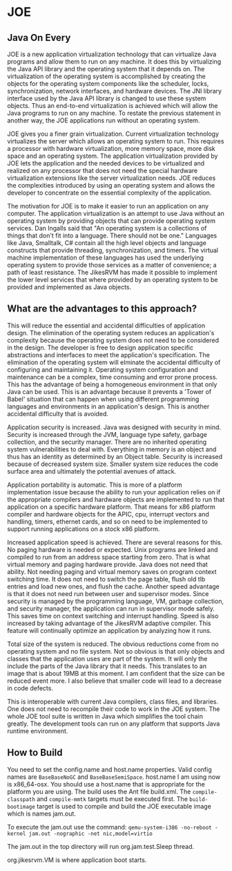 # JOE

## Java On Every

JOE is a new application virtualization technology that can virtualize Java programs and allow them to run on any machine. It does this by virtualizing the Java API library and the operating system that it depends on. The virtualization of the operating system is accomplished by creating the objects for the operating system components like the scheduler, locks, synchronization, network interfaces, and hardware devices. The JNI library interface used by the Java API library is changed to use these system objects. Thus an end-to-end virtualization is achieved which will allow the Java programs to run on any machine. To restate the previous statement in another way, the JOE applications run without an operating system.

JOE gives you a finer grain virtualization. Current virtualization technology virtualizes the server which allows an operating system to run. This requires a processor with hardware virtualization, more memory space, more disk space and an operating system. The application virtualization provided by JOE lets the application and the needed devices to be virtualized and realized on any processor that does not need the special hardware virtualization extensions like the server virtualization needs. JOE reduces the complexities introduced by using an operating system and allows the developer to concentrate on the essential complexity of the application.

The motivation for JOE is to make it easier to run an application on any computer. The application virtualization is an attempt to use Java without an operating system by providing objects that can provide operating system services. Dan Ingalls said that "An operating system is a collections of things that don't fit into a language. There should not be one." Languages like Java, Smalltalk, C# contain all the high level objects and language constructs that provide threading, synchronization, and timers. The virtual machine implementation of these languages has used the underlying operating system to provide those services as a matter of convenience; a path of least resistance. The JikesRVM has made it possible to implement the lower level services that where provided by an operating system to be provided and implemented as Java objects.

## What are the advantages to this approach?

This will reduce the essential and accidental difficulties of application design. The elimination of the operating system  reduces an application's complexity because the operating system does not need to be considered in the design. The developer is free to design application specific abstractions and interfaces to meet the application's specification. The elimination of the operating system will elminate the accidental difficulty of configuring and maintaining it. Operating system configuration and maintenance can be a complex, time consuming and error prone process. This has the advantage of being a homogeneous environment in that only Java can be used. This is an advantage because it prevents a 'Tower of Babel' situation that can happen when using different programming languages and environments in an application's design. This is another accidental difficulty that is avoided.

Application security is increased. Java was designed with security in mind. Security is increased through the JVM, language type safety, garbage collection, and the security manager. There are no inherited operating system vulnerabilities to deal with. Everything in memory is an object and thus has an identity as determined by an Object table. Security is increased because of decreased system size. Smaller system size reduces the code surface area and ultimately the potential avenues of attack.

Application portability is automatic. This is more of a platform implementation issue because the ability to run your application relies on if the appropriate compilers and hardware objects are implemented to run that application on a specific hardware platform. That means for x86 platform compiler and hardware objects for the APIC, cpu, interrupt vectors and handling, timers, ethernet cards, and so on need to be implemented to support running applications on a stock x86 platform.

Increased application speed is achieved. There are several reasons for this. No paging hardware is needed or expected. Unix programs are linked and compiled to run from an address space starting from zero. That is what virtual memory and paging hardware provide. Java does not need that ability. Not needing paging and virtual memory saves on program context switching time. It does not need to switch the page table, flush old tlb entries and load new ones, and flush the cache. Another speed advantage is that it does not need run between user and supervisor modes. Since security is managed by the programming language, VM, garbage collection, and security manager, the application can run in supervisor mode safely. This saves time on context switching and interrupt handling. Speed is also increased by taking advantage of the JikesRVM adaptive compiler. This feature will continually optimize an application by analyzing how it runs.

Total size of the system is reduced. The obvious reductions come from no operating system and no file system. Not so obvious is that only objects and classes that the application uses are part of the system. It will only the include the parts of the Java library that it needs. This translates to an image that is about 19MB at this moment. I am confident that the size can be reduced event more. I also believe that smaller code will lead to a decrease in code defects.

This is interoperable with current Java compilers, class files, and libraries. One does not need to recompile their code to work in the JOE system. The whole JOE tool suite is written in Java which simplifies the tool chain greatly. The development tools can run on any platform that supports Java runtime environment.

## How to Build

You need to set the config.name and host.name properties. Valid config names are `BaseBaseNoGC` and `BaseBaseSemiSpace`. host.name I am using now is x86_64-osx. You should use a host.name that is appropriate for the platform you are using. The build uses the Ant file build.xml. The `compile-classpath` and `compile-mmtk` targets must be executed first. The `build-bootimage` target is used to compile and build the JOE executable image which is names jam.out.

To execute the jam.out use the command: `qemu-system-i386 -no-reboot -kernel jam.out -nographic -net nic,model=virtio`

The jam.out in the top directory will run org.jam.test.Sleep thread.

org.jikesrvm.VM is where application boot starts.
